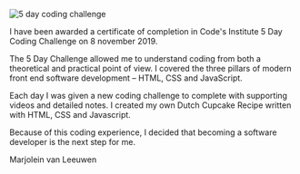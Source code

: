 

![5 day coding challenge]()

I have been awarded a certificate of completion in Code's Institute 5 Day Coding Challenge on 8 november 2019.

The 5 Day Challenge allowed me to understand coding from both a theoretical and practical point of view. 
I covered the three pillars of modern front end software development – HTML, CSS and JavaScript.

Each day I was given a new coding challenge to complete with supporting videos and detailed notes.
I created my own Dutch Cupcake Recipe written with HTML, CSS and Javascript.

Because of this coding experience, I decided that becoming a software developer is the next step for me.

Marjolein van Leeuwen

